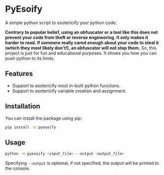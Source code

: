 # PyEsoify
A simple python script to esotericify your python code.

**Contrary to popular belief, using an obfuscator or a tool like this does not prevent your code from theft or reverse engineering. It only makes it harder to read. If someone really cared enough about your code to steal it (which they most likely don't!), an obfuscator will not stop them.**
So, this project is just for fun and educational purposes. It shows you how you can push python to its limits.

## Features
- Support to esotericify most in-built python functions.
- Support to esotericify variable creation and assignment.

## Installation
You can install the package using pip:
```bash
pip install -U pyesoify
```

## Usage
```bash
python -m pyesoify <input_file> --output <output_file>
```
Specifying `--output` is optional, if not specified, the output will be printed to the console.

